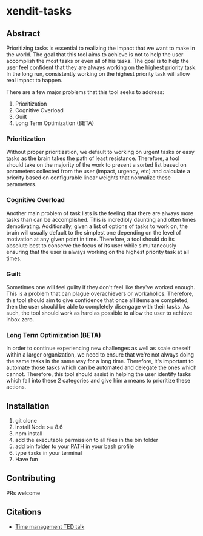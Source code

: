 # xendit-tasks

## Abstract

Prioritizing tasks is essential to realizing the impact that we want to make in the world. The goal that this tool aims to achieve is not to help the user accomplish the most tasks or even all of his tasks. The goal is to help the user feel confident that they are always working on the highest priority task. In the long run, consistently working on the highest priority task will allow real impact to happen.

There are a few major problems that this tool seeks to address:

1. Prioritization
2. Cognitive Overload
3. Guilt
4. Long Term Optimization (BETA)

### Prioritization

Without proper prioritization, we default to working on urgent tasks or easy tasks as the brain takes the path of least resistance. Therefore, a tool should take on the majority of the work to present a sorted list based on parameters collected from the user (impact, urgency, etc) and calculate a priority based on configurable linear weights that normalize these parameters.

### Cognitive Overload

Another main problem of task lists is the feeling that there are always more tasks than can be accomplished. This is incredibly daunting and often times demotivating. Additionally, given a list of options of tasks to work on, the brain will usually default to the simplest one depending on the level of motivation at any given point in time. Therefore, a tool should do its absolute best to conserve the focus of its user while simultaneously ensuring that the user is always working on the highest priority task at all times.

### Guilt

Sometimes one will feel guilty if they don't feel like they've worked enough. This is a problem that can plague overachievers or workaholics. Therefore, this tool should aim to give confidence that once all items are completed, then the user should be able to completely disengage with their tasks. As such, the tool should work as hard as possible to allow the user to achieve inbox zero.

### Long Term Optimization (BETA)

In order to continue experiencing new challenges as well as scale oneself within a larger organization, we need to ensure that we're not always doing the same tasks in the same way for a long time. Therefore, it's important to automate those tasks which can be automated and delegate the ones which cannot. Therefore, this tool should assist in helping the user identify tasks which fall into these 2 categories and give him a means to prioritize these actions.

## Installation

1. git clone
2. install Node >= 8.6
3. npm install
4. add the executable permission to all files in the bin folder
5. add bin folder to your PATH in your bash profile
6. type `tasks` in your terminal
7. Have fun

## Contributing

PRs welcome

## Citations

* [Time management TED talk](https://www.youtube.com/watch?v=y2X7c9TUQJ8)
